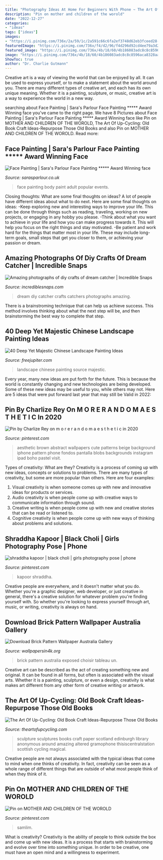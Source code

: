 ```yaml
---
title: "Photography Ideas At Home For Beginners With Phone ~ The Art Of Up-cycling: Old Book Craft Ideas-repurpose Those Old Books"
description: "Pin on mother and children of the worold"
date: "2022-12-27"
categories:
- "ideas"
tags: ["ideas"]
images:
- "https://i.pinimg.com/736x/2a/59/1c/2a591c66c6fa2ef3748d62eb3fceed28--cambodia-toilet.jpg"
featuredImage: "https://i.pinimg.com/736x/f4/d2/96/f4d296d92cd4ee79a3d245b9aace7c05.jpg"
featured_image: "https://i.pinimg.com/736x/4b/18/60/4b186083adc8c8c8596aca8328aa8c1d.jpg"
image: "https://i.pinimg.com/736x/4b/18/60/4b186083adc8c8c8596aca8328aa8c1d.jpg"
ShowToc: true
author: "Dr. Charlie Gutmann"
---
```



Creative art is a way of viewing the world that can be enjoyed by all. It can be used to express yourself, or to make a statement about the world around you. There are many different types of creative art, and each has its own unique meaning. Whether it is a painting, sculpture, or music, creative art is a way to experience the world in a new way.

	

		
searching about Face Painting | Sara&#039;s Parlour Face Painting ***** Award Winning face you've came to the right page. We have 8 Pictures about Face Painting | Sara&#039;s Parlour Face Painting ***** Award Winning face like Pin on MOTHER AND CHILDREN OF THE WOROLD, The Art Of Up-Cycling: Old Book Craft Ideas-Repurpose Those Old Books and also Pin on MOTHER AND CHILDREN OF THE WOROLD. Read more:
		
    
## Face Painting | Sara&#039;s Parlour Face Painting ***** Award Winning Face

<img loading=lazy src="http://www.sarasparlour.co.uk/wp-content/uploads/2020/04/20190704_1844052.jpg" onerror="this.onerror=null;this.src='https://tse1.mm.bing.net/th?id=OIP.v4D4tlJ0WjZcBZFmJeUy0gHaOD&amp;pid=15.1';" alt="Face Painting | Sara&#039;s Parlour Face Painting ***** Award Winning face">

_Source: sarasparlour.co.uk_

>face painting body paint adult popular events. 

	

Closing thoughts: What are some final thoughts on ideas?
A lot of people have different ideas about what to do next. Here are some final thoughts on ideas: 
-Keep exploring new and interesting ways to improve your life. This can be done through things such as reading, traveling, working on new projects, or engaging in any hobby you please.
-Think about what you want to achieve in your life and how you can make progress towards it. This will help you focus on the right things and stay motivated. 
-Be patient and work hard for the things that matter most in your life. These may include long-term goals, small steps that get you closer to them, or achieving your passion or dream.

    
## Amazing Photographs Of Diy Crafts Of Dream Catcher | Incredible Snaps

<img loading=lazy src="http://www.incrediblesnaps.com/wp-content/uploads/2016/03/DIY-Dream-Catchers-Made-by-Kids-600x9111.jpg" onerror="this.onerror=null;this.src='https://tse2.mm.bing.net/th?id=OIP.kZ6OoKDWOLCTFcp0iELrFgHaLP&amp;pid=15.1';" alt="Amazing photographs of diy crafts of dream catcher | Incredible Snaps">

_Source: incrediblesnaps.com_

>dream diy catcher crafts catchers photographs amazing. 

	

There is a brainstroming technique that can help us achieve success. This method involves thinking about what the next step will be, and then brainstorming the best way to complete that step.

    
## 40 Deep Yet Majestic Chinese Landscape Painting Ideas

<img loading=lazy src="http://www.freejupiter.com/wp-content/uploads/2018/04/Chinese-Landscape-Painting-Ideas-13.jpg" onerror="this.onerror=null;this.src='https://tse2.mm.bing.net/th?id=OIP.UuIt3o1fErAJguKC9yiwjgHaJ6&amp;pid=15.1';" alt="40 Deep Yet Majestic Chinese Landscape Painting Ideas">

_Source: freejupiter.com_

>landscape chinese painting source majestic. 

	

Every year, many new ideas are put forth for the future. This is because the world is constantly changing and new technologies are being developed. Some of these new ideas may be useful to you, while others may not. Here are 5 ideas that were put forward last year that may still be Valid in 2022: 

    
## Pin By Charlize Rey On M O R E R A N D O M A E S T H E T I C In 2020

<img loading=lazy src="https://i.pinimg.com/736x/4b/18/60/4b186083adc8c8c8596aca8328aa8c1d.jpg" onerror="this.onerror=null;this.src='https://tse4.mm.bing.net/th?id=OIP.fudo4SLgc2ddtLzNJwp7CAHaNK&amp;pid=15.1';" alt="Pin by Charlize Rey on m o r e r a n d o m a e s t h e t i c in 2020">

_Source: pinterest.com_

>aesthetic brown abstract wallpapers cute patterns beige background iphone pattern phone fondos pantalla blobs backgrounds instagram ipad boho pastel visit. 

	

Types of creativity: What are they?
Creativity is a process of coming up with new ideas, concepts or solutions to problems. There are many types of creativity, but some are more popular than others. Here are four examples: 
1. Visual creativity is when someone comes up with new and innovative ideas for products or services.
2. Audio creativity is when people come up with creative ways to communicate information through sound.
3. Creative writing is when people come up with new and creative stories that can be read or listened to.
4. Cognitive creativity is when people come up with new ways of thinking about problems and solutions.

    
## Shraddha Kapoor | Black Choli | Girls Photography Pose | Phone

<img loading=lazy src="https://i.pinimg.com/736x/f4/d2/96/f4d296d92cd4ee79a3d245b9aace7c05.jpg" onerror="this.onerror=null;this.src='https://tse1.mm.bing.net/th?id=OIP.JqiXEe2s3JJ1V64Swxco4QHaLK&amp;pid=15.1';" alt="shraddha kapoor | black choli | girls photography pose | phone">

_Source: pinterest.com_

>kapoor shraddha. 

	

Creative people are everywhere, and it doesn't matter what you do. Whether you're a graphic designer, web developer, or just creative in general, there's a creative solution for whatever problem you're finding yourself with. So whether you're looking to express yourself through art, music, or writing, creativity is always on hand.

    
## Download Brick Pattern Wallpaper Australia Gallery

<img loading=lazy src="https://www.wallpapersin4k.org/wp-content/uploads/2017/04/Brick-Pattern-Wallpaper-Australia-7.jpg" onerror="this.onerror=null;this.src='https://tse3.mm.bing.net/th?id=OIP.wx-tzbhq2kF-9dOnZxpm_AHaHa&amp;pid=15.1';" alt="Download Brick Pattern Wallpaper Australia Gallery">

_Source: wallpapersin4k.org_

>brick pattern australia exposed choisir tableau un. 

	

Creative art can be described as the act of creating something new and original. It can be found in all forms, but often is associated with the visual arts. Whether it is a painting, sculpture, or even a design, creativity is what makes art different from any other form of creative writing or artwork.

    
## The Art Of Up-Cycling: Old Book Craft Ideas-Repurpose Those Old Books

<img loading=lazy src="http://3.bp.blogspot.com/-VvL9tnN22-w/Ux9ZP_o7UII/AAAAAAAAF3k/0ooh6p0uofo/s1600/book+sculpture.jpg" onerror="this.onerror=null;this.src='https://tse4.mm.bing.net/th?id=OIP.D5JOOtd2JKBUhfI5cSRITAAAAA&amp;pid=15.1';" alt="The Art Of Up-Cycling: Old Book Craft Ideas-Repurpose Those Old Books">

_Source: theartofupcycling.com_

>sculpture sculptures books craft paper scotland edinburgh library anonymous around amazing altered gramophone thisiscentralstation scottish cycling magical. 

	

Creative people are not always associated with the typical ideas that come to mind when one thinks of creativity. In fact, creativity can be seen as a whole range of different things that are outside of what most people think of when they think of it.

    
## Pin On MOTHER AND CHILDREN OF THE WOROLD

<img loading=lazy src="https://i.pinimg.com/736x/2a/59/1c/2a591c66c6fa2ef3748d62eb3fceed28--cambodia-toilet.jpg" onerror="this.onerror=null;this.src='https://tse1.mm.bing.net/th?id=OIP.yIxnuvqJdF1Xvh4-A3nyLgHaE7&amp;pid=15.1';" alt="Pin on MOTHER AND CHILDREN OF THE WOROLD">

_Source: pinterest.com_

>samlim. 

	

What is creativity?
Creativity is the ability of people to think outside the box and come up with new ideas. It is a process that starts with brainstorming and evolve over time into something unique. In order to be creative, one must have an open mind and a willingness to experiment.

